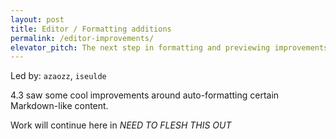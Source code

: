 ```yaml
---
layout: post
title: Editor / Formatting additions
permalink: /editor-improvements/
elevator_pitch: The next step in formatting and previewing improvements
---
```


Led by: `azaozz`, `iseulde`

4.3 saw some cool improvements around auto-formatting certain Markdown-like content.

Work will continue here in *NEED TO FLESH THIS OUT*